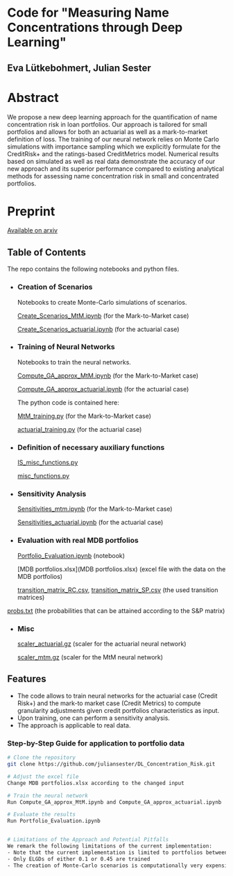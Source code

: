 
# Code for "Measuring Name Concentrations through Deep Learning"

## Eva Lütkebohmert, Julian Sester

# Abstract
We propose a new deep learning approach for the quantification of name concentration risk in loan portfolios. Our approach is tailored for small portfolios and allows for both an actuarial as well as a mark-to-market definition of loss. The training of our neural network relies on Monte Carlo simulations with importance sampling which we explicitly formulate for the CreditRisk+ and the ratings-based CreditMetrics model. Numerical results based on simulated as well as real data demonstrate the accuracy of our new approach and its superior performance compared to existing analytical methods for assessing name concentration risk in small and concentrated portfolios. 

# Preprint
[Available on arxiv](https://arxiv.org/abs/2403.16525)

## Table of Contents
The repo contains the following notebooks and python files.

- ### Creation of Scenarios
	Notebooks to create Monte-Carlo simulations of scenarios.

	[Create_Scenarios_MtM.ipynb](Create_Scenarios_MtM.ipynb) (for the Mark-to-Market case)

	[Create_Scenarios_actuarial.ipynb](Create_Scenarios_actuarial.ipynb) (for the actuarial case)
- ### Training of Neural Networks
	Notebooks to train the neural networks.

	[Compute_GA_approx_MtM.ipynb](Compute_GA_approx_MtM.ipynb) (for the Mark-to-Market case)

	[Compute_GA_approx_actuarial.ipynb](Compute_GA_approx_actuarial.ipynb) (for the actuarial case)

	The python code is contained here: 

	[MtM_training.py](MtM_training.py) (for the Mark-to-Market case)

	[actuarial_training.py](actuarial_training.py) (for the actuarial case)
- ### Definition of necessary auxiliary functions
	[IS_misc_functions.py](IS_misc_functions.py)

	[misc_functions.py](misc_functions.py)
- ### Sensitivity Analysis
	[Sensitivities_mtm.ipynb](Sensitivities_mtm.ipynb) (for the Mark-to-Market case)

	[Sensitivities_actuarial.ipynb](Sensitivities_actuarial.ipynb) (for the actuarial case)
- ### Evaluation with real MDB portfolios
	[Portfolio_Evaluation.ipynb](Portfolio_Evaluation.ipynb) (notebook)

	[MDB portfolios.xlsx](MDB portfolios.xlsx) (excel file with the data on the MDB portfolios)

	[transition_matrix_RC.csv](transition_matrix_RC.csv), [transition_matrix_SP.csv](transition_matrix_SP.csv) (the used transition matrices)
	
[probs.txt](probs.txt) (the probabilities that can be attained according to the S&P matrix)
	
- ### Misc
	[scaler_actuarial.gz](scaler_actuarial.gz) (scaler for the actuarial neural network)

	[scaler_mtm.gz](scaler_mtm.gz) (scaler for the MtM neural network)



## Features
- The code allows to train neural networks for the actuarial case (Credit Risk+) and the mark-to market case (Credit Metrics) to compute granularity adjustments given credit portfolios characteristics as input.
- Upon training, one can perform a sensitivity analysis.
- The approach is applicable to real data.

### Step-by-Step Guide for application to portfolio data
```bash
# Clone the repository
git clone https://github.com/juliansester/DL_Concentration_Risk.git

# Adjust the excel file 
Change MDB portfolios.xlsx according to the changed input

# Train the neural network
Run Compute_GA_approx_MtM.ipynb and Compute_GA_approx_actuarial.ipynb

# Evaluate the results
Run Portfolio_Evaluation.ipynb


# Limitations of the Approach and Potential Pitfalls
We remark the following limitations of the current implementation:
- Note that the current implementation is limited to portfolios between 10 and 100 obligors
- Only ELGDs of either 0.1 or 0.45 are trained
- The creation of Monte-Carlo scenarios is computationally very expensive
